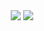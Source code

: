 <div align="center"> 
<!-- 	<a href="https://www.linkedin.com/in/[id]/"><img src="https://img.shields.io/badge/-Soroush%20Shemshadi-0072b1?style=flat&logo=Linkedin&logoColor=white&link=https://www.linkedin.com/in/[id]/" /></a> -->
<!--	<a href="https://www.twitter.com/[id]/"><img src="https://img.shields.io/badge/-shuoros-1d8296?style=flat&logo=twitter&logoColor=white&link=https://www.twitter.com/[id]/" /></a> -->
<!-- 	<a href="https://stackoverflow.com/story/[id]"><img src="https://img.shields.io/badge/-Soroush%20Shemshadi-f48024?style=flat&logo=Stackoverflow&logoColor=white&link=https://stackoverflow.com/story/[id]" /></a>-->
	<a href="https://discord.com/users/Rewindo#1958"><img src="&logo=discord&logoColor=white&link=https://discord.com/users/shuoros#5896" /></a>
<!-- 	<a href="https://steamcommunity.com/profiles/76561199035818916/"><img src="https://img.shields.io/badge/-Shuoros-2A475E?style=flat&logo=Steam&logoColor=white&link=https://steamcommunity.com/profiles/76561199035818916/)](https://steamcommunity.com/profiles/76561199035818916/" /></a> -->
<!-- 	<a href="https://open.spotify.com/user/8eok1ds4tefumj3m7l88ie6t4?si=eSKACvnOS6m37KBypnfn9w&utm_source=copy-link&dl_branch=1"><img src="https://img.shields.io/badge/-What%20I%20Listen-1ED760?style=flat&logo=Spotify&logoColor=white&link=https://open.spotify.com/user/8eok1ds4tefumj3m7l88ie6t4?si=eSKACvnOS6m37KBypnfn9w&utm_source=copy-link&dl_branch=1)](https://open.spotify.com/user/8eok1ds4tefumj3m7l88ie6t4?si=eSKACvnOS6m37KBypnfn9w&utm_source=copy-link&dl_branch=1" /></a> -->
	<a href="https://rewindo21.github.io"><img src="https://img.shields.io/badge/-My%20Resume-dcd0ff?style=flat&logo=Github&logoColor=dcd0ff &link=https://rewindo21.github.io" /></a>
</div>
